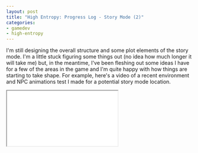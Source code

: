 ```yaml
---
layout: post
title: "High Entropy: Progress Log - Story Mode (2)"
categories:
- gamedev
- high-entropy
---
```


<p class="text-justify">I'm still designing the overall structure and some plot elements of the story mode. I'm a little stuck&nbsp;figuring some things out (no idea how much longer it will take me) but, in the meantime, I've been fleshing out some ideas I have for a few of the areas in the game and I'm quite happy with how things are starting to take shape. For example, here's a video of a recent environment and NPC animations test I made for a potential story mode location.<br></p>
<div class="iframe-container">
<iframe allowfullscreen src="//www.youtube.com/embed/_3EjRlEwJZg"></iframe>
</div>
